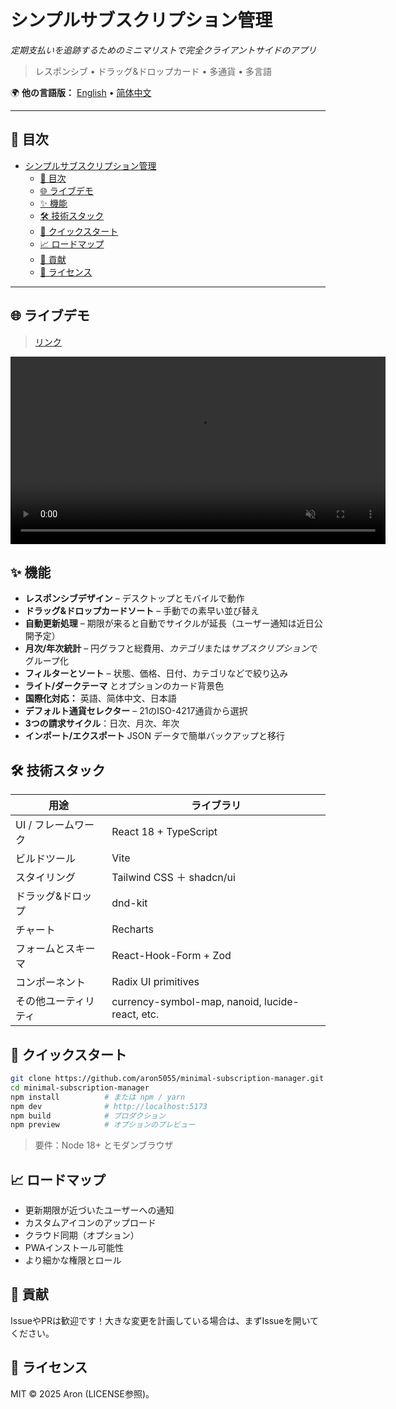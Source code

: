 # シンプルサブスクリプション管理

*定期支払いを追跡するためのミニマリストで完全クライアントサイドのアプリ*

> レスポンシブ • ドラッグ&ドロップカード • 多通貨 • 多言語

🌍 **他の言語版：** [English](../README.md) • [简体中文](README.zh-CN.md)

---

## 📖 目次
- [シンプルサブスクリプション管理](#シンプルサブスクリプション管理)
  - [📖 目次](#-目次)
  - [🌐 ライブデモ](#-ライブデモ)
  - [✨ 機能](#-機能)
  - [🛠️ 技術スタック](#️-技術スタック)
  - [🚀 クイックスタート](#-クイックスタート)
  - [📈 ロードマップ](#-ロードマップ)
  - [🤝 貢献](#-貢献)
  - [📄 ライセンス](#-ライセンス)

---

## 🌐 ライブデモ
> [リンク](https://minimal-subscription-manager.vercel.app/)

<p align="center">
  <video src="../assets/demo.gif" width="600" controls autoplay loop muted></video>
</p>

## ✨ 機能
- **レスポンシブデザイン** – デスクトップとモバイルで動作
- **ドラッグ&ドロップカードソート** – 手動での素早い並び替え
- **自動更新処理** – 期限が来ると自動でサイクルが延長（ユーザー通知は近日公開予定）
- **月次/年次統計** – 円グラフと総費用、*カテゴリ*または*サブスクリプション*でグループ化
- **フィルターとソート** – 状態、価格、日付、カテゴリなどで絞り込み
- **ライト/ダークテーマ** とオプションのカード背景色
- **国際化対応：** 英語、简体中文、日本語
- **デフォルト通貨セレクター** – 21のISO-4217通貨から選択
- **3つの請求サイクル**：日次、月次、年次
- **インポート/エクスポート** JSON データで簡単バックアップと移行

## 🛠️ 技術スタック
| 用途 | ライブラリ |
|------|-----------|
| UI / フレームワーク | React 18 + TypeScript |
| ビルドツール | Vite |
| スタイリング | Tailwind CSS ＋ shadcn/ui |
| ドラッグ&ドロップ | dnd-kit |
| チャート | Recharts |
| フォームとスキーマ | React-Hook-Form + Zod |
| コンポーネント | Radix UI primitives |
| その他ユーティリティ | currency-symbol-map, nanoid, lucide-react, etc. |

## 🚀 クイックスタート
```bash
git clone https://github.com/aron5055/minimal-subscription-manager.git
cd minimal-subscription-manager
npm install          # または npm / yarn
npm dev              # http://localhost:5173
npm build            # プロダクション
npm preview          # オプションのプレビュー
```
> 要件：Node 18+ とモダンブラウザ

## 📈 ロードマップ
- 更新期限が近づいたユーザーへの通知
- カスタムアイコンのアップロード
- クラウド同期（オプション）
- PWAインストール可能性
- より細かな権限とロール

## 🤝 貢献
IssueやPRは歓迎です！大きな変更を計画している場合は、まずIssueを開いてください。

## 📄 ライセンス
MIT © 2025 Aron (LICENSE参照)。